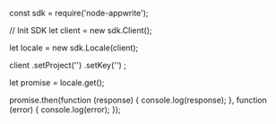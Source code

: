 const sdk = require('node-appwrite');

// Init SDK
let client = new sdk.Client();

let locale = new sdk.Locale(client);

client
    .setProject('')
    .setKey('')
;

let promise = locale.get();

promise.then(function (response) {
    console.log(response);
}, function (error) {
    console.log(error);
});